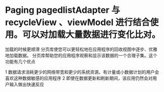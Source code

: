 # Paging pagedlistAdapter 与recycleView 、viewModel 进行结合使用。可以对加载大量数据进行变化比对。
加载的时候更顺滑
分页库使您可以更轻松地在应用程序的回收视图中逐步、优雅地加载数据。
分页库帮助您的应用程序观察和显示该数据的一个合理子集。这个功能有几个优点

1 数据请求消耗更少的网络带宽和更少的系统资源。有计量或小数据计划的用户会喜欢这种数据敏感的应用程序
2 即使在数据更新和刷新期间，该应用仍然会对用户输入做出快速反应
